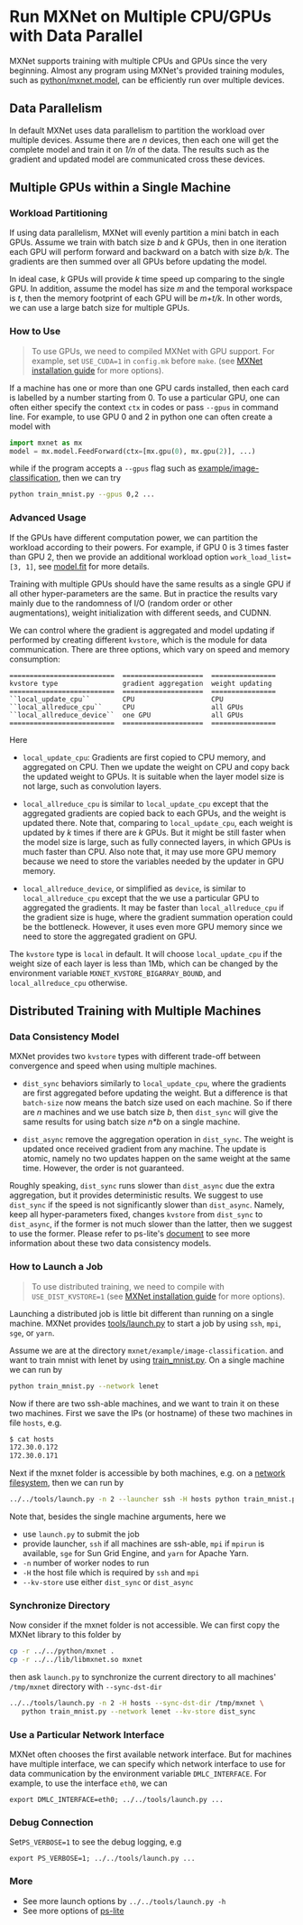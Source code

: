 # Run MXNet on Multiple CPU/GPUs with Data Parallel

MXNet supports training with multiple CPUs and GPUs since the very
beginning. Almost any program using MXNet's provided training modules, such as
[python/mxnet.model](https://github.com/dmlc/mxnet/blob/master/python/mxnet/model.py),
can be efficiently run over multiple devices.

## Data Parallelism

In default MXNet uses data parallelism to partition the workload over multiple
devices. Assume there are *n* devices, then each one will get the complete model
and train it on *1/n* of the data. The results such as the gradient and
updated model are communicated cross these devices.

## Multiple GPUs within a Single Machine

### Workload Partitioning

If using data parallelism, MXNet will evenly partition a mini batch in each
GPUs. Assume we train with batch size *b* and *k* GPUs, then in one iteration
each GPU will perform forward and backward on a batch with size *b/k*. The
gradients are then summed over all GPUs before updating the model.

In ideal case, *k* GPUs will provide *k* time speed up comparing to the single
GPU. In addition, assume the model has size *m* and the temporal workspace is
*t*, then the memory footprint of each GPU will be *m+t/k*. In other words, we
can use a large batch size for multiple GPUs.

### How to Use

> To use GPUs, we need to compiled MXNet with GPU support. For
> example, set `USE_CUDA=1` in `config.mk` before `make`. (see
> [MXNet installation guide](build.html) for more options).

If a machine has one or more than one GPU cards installed, then each card is
labelled by a number starting from 0. To use a particular GPU, one can often
either specify the context `ctx` in codes or pass `--gpus` in command line. For
example, to use GPU 0 and 2 in python one can often create a model with
```python
import mxnet as mx
model = mx.model.FeedForward(ctx=[mx.gpu(0), mx.gpu(2)], ...)
```
while if the program accepts a `--gpus` flag such as
[example/image-classification](https://github.com/dmlc/mxnet/tree/master/example/image-classification),
then we can try
```bash
python train_mnist.py --gpus 0,2 ...
```

### Advanced Usage

If the GPUs have different computation power, we can partition the workload
according to their powers. For example, if GPU 0 is 3 times faster than GPU 2,
then we provide an additional workload option `work_load_list=[3, 1]`, see
[model.fit](../api/python/model.html#mxnet.model.FeedForward.fit) for more
details.

Training with multiple GPUs should have the same results as a single GPU if all
other hyper-parameters are the same. But in practice the results vary mainly due
to the randomness of I/O (random order or other augmentations), weight
initialization with different seeds, and CUDNN.

We can control where the gradient is aggregated and model updating if performed
by creating different `kvstore`, which is the module for data
communication. There are three options,
which vary on speed and memory consumption:

```eval_rst
==========================  ====================  ================
kvstore type                gradient aggregation  weight updating
==========================  ====================  ================
``local_update_cpu``        CPU                   CPU
``local_allreduce_cpu``     CPU                   all GPUs
``local_allreduce_device``  one GPU               all GPUs
==========================  ====================  ================
```

Here
- `local_update_cpu`: Gradients are first copied to CPU memory, and aggregated
  on CPU. Then we update the weight on CPU and copy back the updated weight to
  GPUs. It is suitable when the layer model size is not large, such as
  convolution layers.

- `local_allreduce_cpu` is similar to `local_update_cpu` except that the
  aggregated gradients are copied back to each GPUs, and the weight is updated
  there. Note that, comparing to `local_update_cpu`, each weight is updated by
  *k* times if there are *k* GPUs. But it might be still faster when the model
  size is large, such as fully connected layers, in which GPUs is much faster
  than CPU. Also note that, it may use more GPU memory because we need to store
  the variables needed by the updater in GPU memory.

- `local_allreduce_device`, or simplified as `device`, is similar to
   `local_allreduce_cpu` except that the we use a particular GPU to aggregated
   the gradients. It may be faster than `local_allreduce_cpu` if the gradient
   size is huge, where the gradient summation operation could be the
   bottleneck. However, it uses even more GPU memory since we need to store the
   aggregated gradient on GPU.

The `kvstore` type is `local` in default. It will choose `local_update_cpu` if the
weight size of each layer is less than 1Mb, which can be changed by
the environment variable `MXNET_KVSTORE_BIGARRAY_BOUND`, and
`local_allreduce_cpu` otherwise.

## Distributed Training with Multiple Machines

### Data Consistency Model

MXNet provides two `kvstore` types with different trade-off between convergence
and speed when using multiple machines.

- `dist_sync` behaviors similarly to `local_update_cpu`, where the gradients are
  first aggregated before updating the weight. But a difference is that
  `batch-size` now means the batch size used on each machine. So if there are *n*
  machines and we use batch size *b*, then `dist_sync` will give the same
  results for using batch size *n\*b* on a single machine.

- `dist_async` remove the aggregation operation in `dist_sync`. The weight is
  updated once received gradient from any machine. The update is atomic,
  namely no two updates happen on the same weight at the same time. However,
  the order is not guaranteed.

Roughly speaking, `dist_sync` runs slower than `dist_async` due the extra
aggregation, but it provides deterministic results. We suggest to use
`dist_sync` if the speed is not significantly slower than `dist_async`. Namely,
keep all hyper-parameters fixed, changes `kvstore` from `dist_sync` to
`dist_async`, if the former is not much slower than the latter, then we suggest
to use the former. Please refer to ps-lite's
[document](http://ps-lite.readthedocs.org/en/latest/overview.html) to see more
information about these two data consistency models.

### How to Launch a Job

> To use distributed training, we need to compile with `USE_DIST_KVSTORE=1`
> (see [MXNet installation guide](build.html) for more options).

Launching a distributed job is little bit different than running on a single
machine. MXNet provides
[tools/launch.py](https://github.com/dmlc/mxnet/blob/master/tools/launch.py) to
start a job by using `ssh`, `mpi`, `sge`, or `yarn`.

Assume we are at the directory `mxnet/example/image-classification`.  and want
to train mnist with lenet by using
[train_mnist.py](https://github.com/dmlc/mxnet/blob/master/example/image-classification/train_mnist.py).
On a single machine  we can run by

```bash
python train_mnist.py --network lenet
```

Now if there are two ssh-able machines, and we want to train it on these two
machines.
First we save the IPs (or hostname) of these two machines in file `hosts`, e.g.

```bash
$ cat hosts
172.30.0.172
172.30.0.171
```

Next if the mxnet folder is accessible by both machines, e.g. on a
[network filesystem](https://help.ubuntu.com/lts/serverguide/network-file-system.html),
then we can run by

```bash
../../tools/launch.py -n 2 --launcher ssh -H hosts python train_mnist.py --network lenet --kv-store dist_sync
```

Note that, besides the single machine arguments, here we

- use `launch.py` to submit the job
- provide launcher, `ssh` if all machines are ssh-able, `mpi` if `mpirun` is
  available, `sge` for Sun Grid Engine, and `yarn` for Apache Yarn.
- `-n` number of worker nodes to run
- `-H` the host file which is required by `ssh` and `mpi`
- `--kv-store` use either `dist_sync` or `dist_async`


### Synchronize Directory

Now consider if the mxnet folder is not accessible. We can first copy the MXNet
library to this folder by
```bash
cp -r ../../python/mxnet .
cp -r ../../lib/libmxnet.so mxnet
```

then ask `launch.py` to synchronize the current directory to all machines'
 `/tmp/mxnet` directory with `--sync-dst-dir`

```bash
../../tools/launch.py -n 2 -H hosts --sync-dst-dir /tmp/mxnet \
   python train_mnist.py --network lenet --kv-store dist_sync
```

### Use a Particular Network Interface

MXNet often chooses the first available network interface. But for machines have
multiple interface, we can specify which network interface to use for data
communication by the environment variable `DMLC_INTERFACE`. For example, to use
the interface `eth0`, we can

```
export DMLC_INTERFACE=eth0; ../../tools/launch.py ...
```

### Debug Connection

Set`PS_VERBOSE=1` to see the debug logging, e.g
```
export PS_VERBOSE=1; ../../tools/launch.py ...
```

### More

- See more launch options by `../../tools/launch.py -h`
- See more options of [ps-lite](http://ps-lite.readthedocs.org/en/latest/how_to.html)
